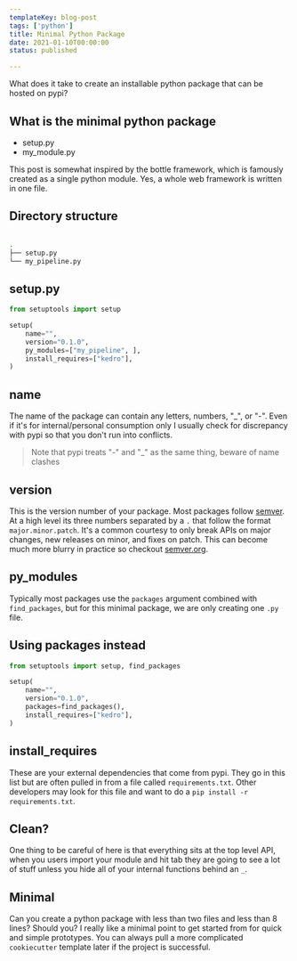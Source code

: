 ```yaml
---
templateKey: blog-post
tags: ['python']
title: Minimal Python Package
date: 2021-01-10T00:00:00
status: published

---
```


What does it take to create an installable python package that can be hosted on pypi?


## What is the minimal python package

* setup.py
* my_module.py


This post is somewhat inspired by the bottle framework, which is famously created as a single python module.  Yes, a whole web framework is written in one file.

## Directory structure

``` bash

.
├── setup.py
└── my_pipeline.py
```


## setup.py

``` python
from setuptools import setup

setup(
    name="",
    version="0.1.0",
    py_modules=["my_pipeline", ],
    install_requires=["kedro"],
)
```

## name

The name of the package can contain any letters, numbers, "_", or "-".  Even if it's for internal/personal consumption only I usually check for discrepancy with pypi so that you don't run into conflicts. 

> Note that pypi treats "-" and "_" as the same thing, beware of name clashes

## version

This is the version number of your package.  Most packages follow
[semver](https://semver.org).  At a high level its three numbers separated by a `.` that follow the format `major.minor.patch`.  It's a common courtesy to only break APIs on major changes, new releases on minor, and fixes on patch.  This can become much more blurry in practice so checkout [semver.org](https://semver.org/).

## py_modules

Typically most packages use the `packages` argument combined with
`find_packages`, but for this minimal package, we are only creating one `.py` file.

## Using packages instead

``` python
from setuptools import setup, find_packages

setup(
    name="",
    version="0.1.0",
    packages=find_packages(),
    install_requires=["kedro"],
)
```


## install_requires
These are your external dependencies that come from pypi.  They go in this list but are often pulled in from a file called `requirements.txt`.  Other developers may look for this file and want to do a `pip install -r
requirements.txt`.

## Clean?

One thing to be careful of here is that everything sits at the top level API, when you users import your module and hit tab they are going to see a lot of stuff unless you hide all of your internal functions behind an `_`.

## Minimal

Can you create a python package with less than two files and less than 8 lines? Should you?  I really like a minimal point to get started from for quick and simple prototypes.  You can always pull a more complicated `cookiecutter` template later if the project is successful.
